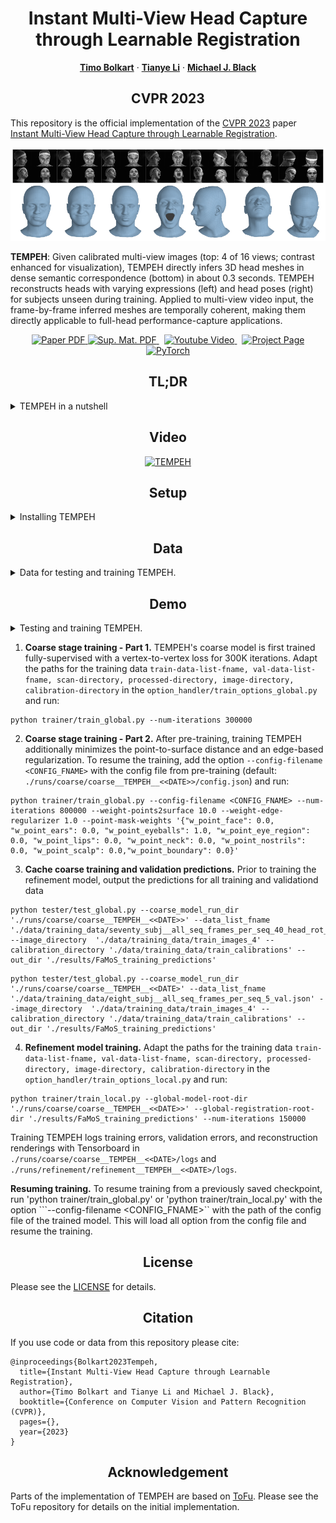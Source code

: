 <h1 align="center">Instant Multi-View Head Capture through Learnable Registration</h1>

<p align="center">
  <a href="https://sites.google.com/site/bolkartt"><strong>Timo Bolkart</strong></a>
  ·
  <a href="https://tianyeli.github.io/"><strong>Tianye Li</strong></a>    
  ·
  <a href="https://ps.is.tuebingen.mpg.de/person/black"><strong>Michael J. Black</strong></a>
</p>
<h2 align="center">CVPR 2023</h2>

This repository is the official implementation of the [CVPR 2023](https://cvpr2023.thecvf.com/) paper [Instant Multi-View Head Capture through Learnable Registration](TODO_ADD_LINK).   

<p>
  <p align="center"> 
  <img src="media/teaser.png">
  </p>
  <strong>TEMPEH</strong>: Given calibrated multi-view images (top: 4 of 16 views; contrast enhanced for visualization), TEMPEH directly infers 3D head meshes in dense semantic correspondence (bottom) in about 0.3 seconds. TEMPEH reconstructs heads with varying expressions (left) and head poses (right) for subjects unseen during training. Applied to multi-view video input, the frame-by-frame inferred meshes are temporally coherent, making them directly applicable to full-head performance-capture applications.   
</p>

<p align="center">
  <a href='https://ps.is.mpg.de/uploads_file/attachment/attachment/711/CVPR2023_Multiview_Face_Capture.pdf'>
    <img src='https://img.shields.io/badge/PDF-Paper-2D963D?style=flat&logo=Adobe-Acrobat-Reader&logoColor=red' alt='Paper PDF'>
  </a> 
  <a href='https://ps.is.mpg.de/uploads_file/attachment/attachment/712/CVPR2023_Multiview_Face_Capture_supmat.pdf'>
    <img src='https://img.shields.io/badge/PDF-Sup.Mat.-2D963D?style=flat&logo=Adobe-Acrobat-Reader&logoColor=red' alt='Sup. Mat. PDF'>
  </a>     
  <a href='https://youtu.be/AolpvKpmjEw' style='padding-left: 0.5rem;'>
    <img src='https://img.shields.io/badge/Video-Youtube-red?style=flat&logo=youtube&logoColor=red' alt='Youtube Video'>
  </a>
  <a href='https://tempeh.is.tue.mpg.de/index.html' style='padding-left: 0.5rem;'>
    <img src='https://img.shields.io/badge/Website-Project Page-blue?style=flat&logo=Google%20chrome&logoColor=blue' alt='Project Page'>
  </a>
  <a href="https://pytorch.org/get-started/locally/"><img alt="PyTorch" src="https://img.shields.io/badge/PyTorch-ee4c2c?logo=pytorch&logoColor=white"></a>
</p>

<h2 align="center">TL;DR</h2>

<details>
<summary>TEMPEH in a nutshell</summary>

- TEMPEH reconstructs **3D heads in semantic correspondence** (i.e., in [FLAME](https://flame.is.tue.mpg.de/) mesh topology) directly from **calibrated multi-view images**.
- Predicting one head takes about **0.3 seconds**.
- TEMPEH leverages [ToFu's](https://tianyeli.github.io/tofu/paper.pdf) **volumetric feature sampling framework**.
- **Self-supervised training from scans** overcomes ambiguous correspondence across subjects and imperfect correspondence across expressions.
- A spatial transformer module **localizes the head in the feature volume**, which enables the handling of a large capture volumes by focusing on the region of interest.
- A **surface-aware feature fusion** accounts for self-occlusions.
</details>

<h2 align="center">Video</h2>

<div align="center">
  <a href="https://youtu.be/AolpvKpmjEw" target="_blank">
    <img src="https://img.youtube.com/vi/AolpvKpmjEw/0.jpg" alt="TEMPEH" width="480" style="height: auto;" />
  </a>
</div>


<h2 align="center">Setup</h2>

<details>
<summary>Installing TEMPEH</summary>

TEMPEH is tested in a Python 3.7 environment with PyTorch 1.12.1 for CUDA 11.6.

Set up and activate virtual environment:
```
mkdir <your_home_dir>/.virtualenvs
python3.7 -m venv <your_home_dir>/.virtualenvs/TEMPEH

cd TEMPEH
source <your_home_dir>/.virtualenvs/TEMPEH/bin/activate
```

Adjust the pip version (higher pip versions result in errors in the later [MPI-IS/mesh](https://github.com/MPI-IS/mesh) installation) and append the current working directory:
```
pip install -U pip==22.0.4
echo $(pwd) >> <your_home_dir>/.virtualenvs/TEMPEH/lib/python3.7/site-packages/tempeh.pth
```

Install a [PyTorch](https://pytorch.org/get-started/locally/) and [Kaolin](https://github.com/NVIDIAGameWorks/kaolin) version that suit you. We tested with PyTorch 1.12.1 and Kaolin 1.13.
```
pip install torch==1.12.1+cu116 torchvision==0.13.1+cu116 torchaudio==0.12.1 --extra-index-url https://download.pytorch.org/whl/cu116
pip install kaolin==0.13.0 -f https://nvidia-kaolin.s3.us-east-2.amazonaws.com/torch-1.12.1_cu116.html
```

Install mesh processing libraries from [MPI-IS/mesh](https://github.com/MPI-IS/mesh) within the virtual environment.

Install the liegroups:
```
cd modules/liegroups && python setup.py install && cd -
```

Install the remaining requirements with:
```
pip install -r requirements.txt
```
</details>


<h2 align="center">Data</h2>

<details>
<summary>Data for testing and training TEMPEH. </summary>

#### Data for testing

Fetch the pre-trained TEMPEH coarse (700 MB) and refinement models (600 MB) with:
```
./fetch_TEMPEH_models.sh
```
Running this will download the models into './data/downloads' and then extract them to './runs/coarse' and './runs/refinement'.

For downloading a small test set containing the data shown in the paper, run:
```
./fetch_test_subset.sh
```
Running this will download the data into './data/downloads' and then extract the data to './data/test_data_subset'.

For downloading the entire FaMoS test dataset (18 GB), run:
```
./fetch_test_data.sh
```
Running this will download the data into './data/downloads' and then extract the data to './data/test_data'. The archives are extrated with [7z](https://www.7-zip.org/) which must be installed prior to running the script. 

#### Data for training

For downloading the FaMoS training dataset (images: 194 GB, scans: 205 GB, registrations: 86 GB), run:
```
./fetch_training_data.sh
```
Running this will download the training data into './data/downloads' (default) and then extract the data to './data/training_data' (default). 
To specifify different download and data directories, edit the 'fetch_training_data.sh' script. Extracting all data requires about 500 GB of disk space. 
After running the script, ensure that all data packages are successfully downloaded, and that the extraction of the data was successful. 

To download only images, scans, or registrations, run either of the following:
```
./fetch_training_image.sh
./fetch_training_scans.sh
./fetch_registrations.sh
```

</details>


<h2 align="center">Demo</h2>

<details>
<summary>Testing and training TEMPEH. </summary>

TEMPEH predicts 3D faces from multi-view images in two stages, a coarse stage followed by a geometry refinement. 


#### Testing

For testing on the small test set, run for the coarse stage inference:
```
python tester/test_global.py --coarse_model_run_dir './runs/coarse/coarse__TEMPEH_final' --data_list_fname './data/test_data_subset/paper_test_frames.json' --image_directory './data/test_data_subset/test_subset_images_4' --calibration_directory './data/test_data_subset/test_subset_calibrations' --out_dir './results/FaMoS_test_subset/coarse__TEMPEH_final'
```
and for the geometry refinement:
```
python tester/test_local.py --refinement_model_run_dir './runs/refinement/refinement_TEMPEH_final' --data_list_fname './data/test_data_subset/paper_test_frames.json' --coarse_prediction_root_dir './results/FaMoS_test_subset/coarse__TEMPEH_final' --image_directory './data/test_data_subset/test_subset_images_4' --calibration_directory './data/test_data_subset/test_subset_calibrations' --out_dir './results/FaMoS_test_subset/refinement__TEMPEH_final'
```

#### Training

</details>

1) **Coarse stage training - Part 1.** 
TEMPEH's coarse model is first trained fully-supervised with a vertex-to-vertex loss for 300K iterations. 
Adapt the paths for the training data ```train-data-list-fname, val-data-list-fname, scan-directory, processed-directory, image-directory, calibration-directory``` in the ```option_handler/train_options_global.py``` and run:
```
python trainer/train_global.py --num-iterations 300000
```
2) **Coarse stage training - Part 2.**
After pre-training, training TEMPEH additionally minimizes the point-to-surface distance and an edge-based regularization. 
To resume the training, add the option ```--config-filename <CONFIG_FNAME>``` with the config file from pre-training (default: ```./runs/coarse/coarse__TEMPEH__<<DATE>>/config.json```) and run:
```
python trainer/train_global.py --config-filename <CONFIG_FNAME> --num-iterations 800000 --weight-points2surface 10.0 --weight-edge-regularizer 1.0 --point-mask-weights '{"w_point_face": 0.0, "w_point_ears": 0.0, "w_point_eyeballs": 1.0, "w_point_eye_region": 0.0, "w_point_lips": 0.0, "w_point_neck": 0.0, "w_point_nostrils": 0.0, "w_point_scalp": 0.0,"w_point_boundary": 0.0}'
```

3) **Cache coarse training and validation predictions.**
Prior to training the refinement model, output the predictions for all training and validationd data
```
python tester/test_global.py --coarse_model_run_dir './runs/coarse/coarse__TEMPEH__<<DATE>>' --data_list_fname './data/training_data/seventy_subj__all_seq_frames_per_seq_40_head_rot_120_train.json' --image_directory  './data/training_data/train_images_4' --calibration_directory './data/training_data/train_calibrations' --out_dir './results/FaMoS_training_predictions'
```

```
python tester/test_global.py --coarse_model_run_dir './runs/coarse/coarse__TEMPEH__<<DATE>' --data_list_fname './data/training_data/eight_subj__all_seq_frames_per_seq_5_val.json' --image_directory  './data/training_data/train_images_4' --calibration_directory './data/training_data/train_calibrations' --out_dir './results/FaMoS_training_predictions'
```

4) **Refinement model training.**
Adapt the paths for the training data ```train-data-list-fname, val-data-list-fname, scan-directory, processed-directory, image-directory, calibration-directory``` in the ```option_handler/train_options_local.py``` and run:
```
python trainer/train_local.py --global-model-root-dir './runs/coarse/coarse__TEMPEH__<<DATE>>' --global-registration-root-dir './results/FaMoS_training_predictions' --num-iterations 150000
```

Training TEMPEH logs training errors, validation errors, and reconstruction renderings with Tensorboard in ```./runs/coarse/coarse__TEMPEH__<<DATE>/logs``` and ```./runs/refinement/refinement__TEMPEH__<<DATE>/logs```.

**Resuming training.**
To resume training from a previously saved checkpoint, run 'python trainer/train_global.py' or 'python trainer/train_local.py' with the option ```--config-filename <CONFIG_FNAME>`` with the path of the config file of the trained model. 
This will load all option from the config file and resume the training. 


<h2 align="center">License</h2>

Please see the [LICENSE](https://tempeh.is.tue.mpg.de/license.html) for details. 


<h2 align="center">Citation</h2>

If you use code or data from this repository please cite:

```commandline
@inproceedings{Bolkart2023Tempeh,
  title={Instant Multi-View Head Capture through Learnable Registration},
  author={Timo Bolkart and Tianye Li and Michael J. Black},
  booktitle={Conference on Computer Vision and Pattern Recognition (CVPR)},
  pages={},
  year={2023}
}
```

<h2 align="center">Acknowledgement</h2>

Parts of the implementation of TEMPEH are based on [ToFu](https://github.com/tianyeli/tofu). 
Please see the ToFu repository for details on the initial implementation. 


